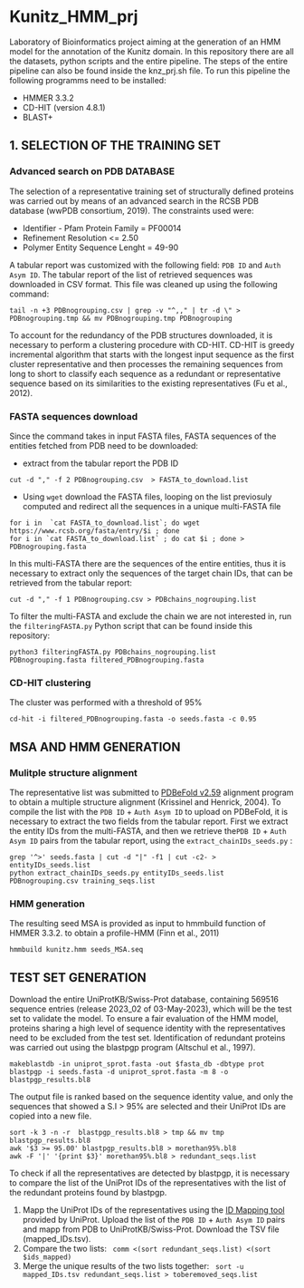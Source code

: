 # Kunitz_HMM_prj
Laboratory of Bioinformatics project aiming at the generation of an HMM model for the annotation of the Kunitz domain. 
In this repository there are all the datasets, python scripts and the entire pipeline. The steps of the entire pipeline can also be found inside the knz_prj.sh file.
To run this pipeline the following programms need to be installed:
- HMMER  3.3.2
- CD-HIT (version 4.8.1)
- BLAST+


## 1. SELECTION OF THE TRAINING SET
### Advanced search on PDB DATABASE
The selection of a representative training set of structurally defined proteins was carried out by means of an advanced search in the RCSB PDB database (wwPDB consortium, 2019). The constraints used were: 
+ Identifier - Pfam Protein Family = PF00014
+ Refinement Resolution <= 2.50
+ Polymer Entity Sequence Lenght =  49-90 

A tabular report was customized with the following field: ```PDB ID``` and ```Auth Asym ID```.
The tabular report of the list of retrieved sequences was downloaded in CSV format. This file was cleaned up using the following command:
```
tail -n +3 PDBnogrouping.csv | grep -v "^,," | tr -d \" > PDBnogrouping.tmp && mv PDBnogrouping.tmp PDBnogrouping
```

To account for the redundancy of the PDB structures downloaded, it is necessary to perform a clustering procedure with CD-HIT. CD-HIT is  greedy incremental algorithm that starts with the longest input sequence as the first cluster representative and then processes the remaining sequences from long to short to classify each sequence as a redundant or representative sequence based on its similarities to the existing representatives (Fu et al., 2012).

### FASTA sequences download
Since the command takes in input FASTA files, FASTA sequences of the entities fetched from PDB need to be downloaded:
- extract from the tabular report the PDB ID
```
cut -d "," -f 2 PDBnogrouping.csv  > FASTA_to_download.list
```
- Using ```wget``` download the FASTA files, looping on the list previosuly computed and redirect all the sequences in a unique multi-FASTA file
 ```
for i in  `cat FASTA_to_download.list`; do wget https://www.rcsb.org/fasta/entry/$i ; done 
for i in `cat FASTA_to_download.list` ; do cat $i ; done > PDBnogrouping.fasta  
```
In this multi-FASTA there are the sequences of the entire entities, thus it is necessary to extract only the sequences of the target chain IDs, that can be retrieved from the tabular report:
```
cut -d "," -f 1 PDBnogrouping.csv > PDBchains_nogrouping.list 
```
To filter the multi-FASTA and exclude the chain we are not interested in, run the ``` filteringFASTA.py ``` Python script that can be found inside this repository:
```
python3 filteringFASTA.py PDBchains_nogrouping.list PDBnogrouping.fasta filtered_PDBnogrouping.fasta
```

### CD-HIT clustering
The cluster was performed with a threshold of 95%
```
cd-hit -i filtered_PDBnogrouping.fasta -o seeds.fasta -c 0.95 
```

## MSA AND HMM GENERATION
### Mulitple structure alignment
The representative list was submitted to [PDBeFold v2.59](https://www.ebi.ac.uk/msd-srv/ssm/) alignment program to obtain a multiple structure alignment (Krissinel and Henrick, 2004). 
To compile the list with the ```PDB ID``` + ```Auth Asym ID``` to upload on PDBeFold, it is necessary to extract the two fields from the tabular report. First we extract the entity IDs from the multi-FASTA, and then we retrieve the```PDB ID``` + ```Auth Asym ID``` pairs from the tabular report, using the ```extract_chainIDs_seeds.py```  :
```
grep '^>' seeds.fasta | cut -d "|" -f1 | cut -c2- > entityIDs_seeds.list
python extract_chainIDs_seeds.py entityIDs_seeds.list PDBnogrouping.csv training_seqs.list
```
### HMM generation
The resulting seed MSA is provided as input to hmmbuild function of HMMER 3.3.2. to obtain a profile-HMM (Finn et al., 2011)
```
hmmbuild kunitz.hmm seeds_MSA.seq
```

## TEST SET GENERATION
Download the entire UniProtKB/Swiss-Prot database, containing 569516 sequence entries (release 2023_02 of 03-May-2023), which will be the test set to validate the model. To ensure a fair evaluation of the HMM model, proteins sharing a high level of sequence identity with the representatives need to be excluded from the test set. Identification of redundant proteins was carried out using the blastpgp program (Altschul et al., 1997).
```
makeblastdb -in uniprot_sprot.fasta -out $fasta_db -dbtype prot
blastpgp -i seeds.fasta -d uniprot_sprot.fasta -m 8 -o blastpgp_results.bl8
```
The output file is ranked based on the sequence identity value, and only the sequences that showed a S.I > 95% are selected and their UniProt IDs are copied into a new file.
```
sort -k 3 -n -r  blastpgp_results.bl8 > tmp && mv tmp blastpgp_results.bl8
awk '$3 >= 95.00' blastpgp_results.bl8 > morethan95%.bl8
awk -F '|' '{print $3}' morethan95%.bl8 > redundant_seqs.list
```
To check if all the representatives are detected by blastpgp, it is necessary to compare the list of the UniProt IDs of the representatives with the list of the redundant proteins found by blastpgp.
1. Mapp the UniProt IDs of the representatives using the [ID Mapping tool](https://www.uniprot.org/id-mapping) provided by UniProt. Upload the list of the  ```PDB ID``` + ```Auth Asym ID``` pairs and mapp from PDB to UniProtKB/Swiss-Prot. Download the TSV file (mapped_IDs.tsv).
2. Compare the two lists:
``` comm <(sort redundant_seqs.list) <(sort  $ids_mapped)```
3. Merge the unique results of the two lists together:
``` sort -u mapped_IDs.tsv redundant_seqs.list > toberemoved_seqs.list```
